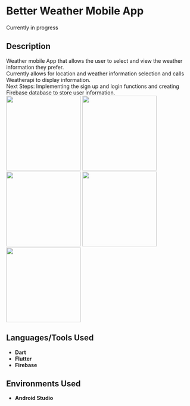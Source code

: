 <h1>Better Weather Mobile App</h1>
Currently in progress

<h2>Description</h2>
Weather mobile App that allows the user to select and view the weather information they prefer.
<br>
Currently allows for location and weather information selection and calls Weatherapi to display information.
<br>
Next Steps: Implementing the sign up and login functions and creating Firebase database to store user information.
<br>
<img src="https://github.com/mirandaryan/BetterWeather/assets/89944794/ce628ac3-bb6a-440c-a95f-6c92965ec64b" width="200" padding="5px" />
<img src="https://github.com/mirandaryan/BetterWeather/assets/89944794/93e209ee-872a-4064-bf40-e27256d10f05" width="200" />
<img src="https://github.com/mirandaryan/BetterWeather/assets/89944794/0c624617-c509-46c2-8209-1953119fbb2b" width="200" />
<img src="https://github.com/mirandaryan/BetterWeather/assets/89944794/3d0306bf-9719-4817-9ffb-702cdeccc94d" width="200" />
<img src="https://github.com/mirandaryan/BetterWeather/assets/89944794/483fc160-4c2c-4e8e-a9e5-a108c110569f" width="200" />


<h2>Languages/Tools Used</h2>

- <b>Dart</b>
- <b>Flutter</b>
- <b>Firebase</b>

<h2>Environments Used </h2>

- <b>Android Studio</b>
